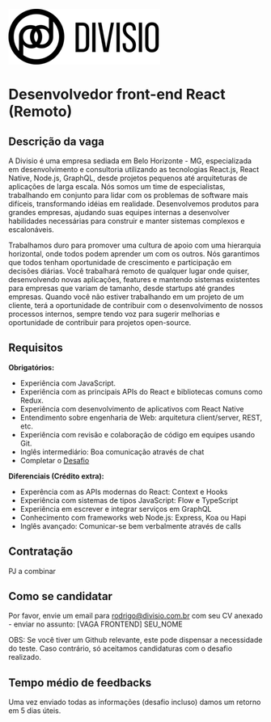 ![Divisio](./logo.png)

# Desenvolvedor front-end React (Remoto)

## Descrição da vaga
A Divisio é uma empresa sediada em Belo Horizonte - MG, especializada em desenvolvimento e consultoria utilizando as tecnologias React.js,
React Native, Node.js, GraphQL, desde projetos pequenos até arquiteturas de aplicações de larga escala. Nós somos um time de especialistas, trabalhando em conjunto
para lidar com os problemas de software mais difíceis, transformando idéias em realidade. Desenvolvemos produtos para grandes empresas, ajudando suas equipes internas
a desenvolver habilidades necessárias para construir e manter sistemas complexos e escalonáveis.

Trabalhamos duro para promover uma cultura de apoio com uma hierarquia horizontal, onde todos podem aprender um com os outros.
Nós garantimos que todos tenham oportunidade de crescimento e participação em decisões diárias. Você trabalhará remoto de qualquer lugar onde quiser, desenvolvendo novas aplicações, features e mantendo sistemas existentes para empresas que variam de tamanho, desde startups até grandes empresas. Quando você não estiver trabalhando em um projeto de um cliente, terá a
oportunidade de contribuir com o desenvolvimento de nossos processos internos, sempre tendo voz para sugerir melhorias e oportunidade de contribuir para projetos open-source.

## Requisitos

**Obrigatórios:**
- Experiência com JavaScript.
- Experiência com as principais APIs do React e bibliotecas comuns como Redux.
- Experiência com desenvolvimento de aplicativos com React Native
- Entendimento sobre engenharia de Web: arquitetura client/server, REST, etc.
- Experiência com revisão e colaboração de código em equipes usando Git.
- Inglês intermediário: Boa comunicação através de chat
- Completar o [Desafio](./challenges/frontend.md)

**Diferenciais (Crédito extra):**
- Experência com as APIs modernas do React: Context e Hooks
- Experiência com sistemas de tipos JavaScript: Flow e TypeScript
- Experiência em escrever e integrar serviços em GraphQL
- Conhecimento com frameworks web Node.js: Express, Koa ou Hapi
- Inglês avançado: Comunicar-se bem verbalmente através de calls

## Contratação
PJ a combinar

## Como se candidatar
Por favor, envie um email para rodrigo@divisio.com.br com seu CV anexado - enviar no assunto: [VAGA FRONTEND] SEU_NOME

OBS: Se você tiver um Github relevante, este pode dispensar a necessidade do teste. Caso contrário, só aceitamos candidaturas com o desafio realizado.

## Tempo médio de feedbacks
Uma vez enviado todas as informações (desafio incluso) damos um retorno em 5 dias úteis.